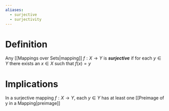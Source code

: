 ```yaml
---
aliases:
  - surjective
  - surjectivity
---
```

# Definition
Any [[Mappings over Sets|mapping]] $f: X \to Y$ is ___surjective___ if for each $y \in Y$ there exists an $x \in X$ such that $f(x) = y$
# Implications
In a surjective mapping $f: X \to Y$, each $y \in Y$ has at least one [[Preimage of y in a Mapping|preimage]]

